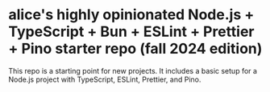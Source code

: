 # alice's highly opinionated Node.js + TypeScript + Bun + ESLint + Prettier + Pino starter repo (fall 2024 edition)

This repo is a starting point for new projects. It includes a basic setup for a Node.js project with TypeScript, ESLint, Prettier, and Pino.

